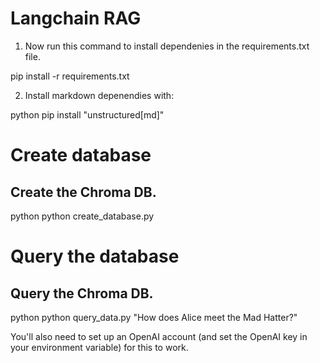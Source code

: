 # Langchain RAG 

1. Now run this command to install dependenies in the requirements.txt file.

 pip install -r requirements.txt
 
2. Install markdown depenendies with:

 python pip install "unstructured[md]"

# Create database
## Create the Chroma DB.

python python create_database.py

# Query the database
##  Query the Chroma DB.

python python query_data.py "How does Alice meet the Mad Hatter?"

You'll also need to set up an OpenAI account (and set the OpenAI key in your environment variable) for this to work.
